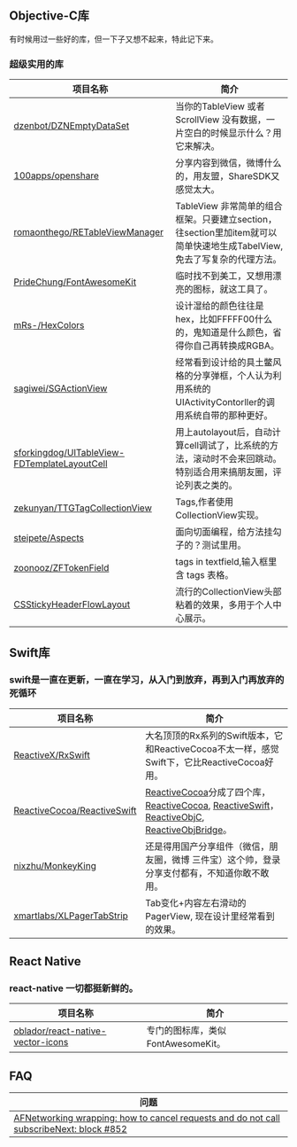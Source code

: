 ## Objective-C库

有时候用过一些好的库，但一下子又想不起来，特此记下来。

### 超级实用的库

| 项目名称 |    简介  |
|-----------|---------------|
|[dzenbot/DZNEmptyDataSet](https://github.com/dzenbot/DZNEmptyDataSet)| 当你的TableView 或者ScrollView 没有数据，一片空白的时候显示什么？用它来解决。|
|[100apps/openshare](https://github.com/100apps/openshare)| 分享内容到微信，微博什么的，用友盟，ShareSDK又感觉太大。|
|[romaonthego/RETableViewManager](https://github.com/romaonthego/RETableViewManager)| TableView 非常简单的组合框架。只要建立section，往section里加item就可以简单快速地生成TabelView,免去了写复杂的代理方法。|
|[PrideChung/FontAwesomeKit](https://github.com/PrideChung/FontAwesomeKit)| 临时找不到美工，又想用漂亮的图标，就这工具了。|
|[mRs-/HexColors](https://github.com/mRs-/HexColors)| 设计湿给的颜色往往是hex，比如FFFFF00什么的，鬼知道是什么颜色，省得你自己再转换成RGBA。|
|[sagiwei/SGActionView](https://github.com/sagiwei/SGActionView)| 经常看到设计给的具土鳖风格的分享弹框，个人认为利用系统的UIActivityContorller的调用系统自带的那种更好。|
|[sforkingdog/UITableView-FDTemplateLayoutCell](https://github.com/forkingdog/UITableView-FDTemplateLayoutCell)| 用上autolayout后，自动计算cell调试了，比系统的方法，滚动时不会来回跳动。特别适合用来搞朋友圈，评论列表之类的。|
|[zekunyan/TTGTagCollectionView](https://github.com/paopaosa/SwiftStudy)| Tags,作者使用CollectionView实现。|
|[steipete/Aspects](https://github.com/steipete/Aspects)| 面向切面编程，给方法挂勾子的？测试里用。|
|[zoonooz/ZFTokenField](https://github.com/zoonooz/ZFTokenField)| tags in textfield,输入框里含 tags 表格。|
|[CSStickyHeaderFlowLayout](https://github.com/CSStickyHeaderFlowLayout/CSStickyHeaderFlowLayout)| 流行的CollectionView头部粘着的效果，多用于个人中心展示。|
## Swift库

### swift是一直在更新，一直在学习，从入门到放弃，再到入门再放弃的死循环

| 项目名称 |    简介  |
|-----------|---------------|
|[ReactiveX/RxSwift](https://github.com/ReactiveX/RxSwift)| 大名顶顶的Rx系列的Swift版本，它和ReactiveCocoa不太一样，感觉 Swift下，它比ReactiveCocoa好用。|
|[ReactiveCocoa/ReactiveSwift](https://github.com/ReactiveCocoa/ReactiveSwift)| [ReactiveCocoa](http://reactivecocoa.io)分成了四个库，[ReactiveCocoa](https://github.com/ReactiveCocoa/ReactiveCocoa), [ReactiveSwift](https://github.com/ReactiveCocoa/ReactiveSwift)，[ReactiveObjC](https://github.com/ReactiveCocoa/ReactiveObjC), [ReactiveObjBridge](https://github.com/ReactiveCocoa/ReactiveObjCBridge)。|
|[nixzhu/MonkeyKing](https://github.com/nixzhu/MonkeyKing)| 还是得用国产分享组件（微信，朋友圈，微博 三件宝）这个帅，登录分享支付都有，不知道你敢不敢用。|
|[xmartlabs/XLPagerTabStrip](https://github.com/xmartlabs/XLPagerTabStrip)| Tab变化+内容左右滑动的PagerView, 现在设计里经常看到的效果。|

## React Native

### react-native 一切都挺新鲜的。

| 项目名称 |    简介  |
|-----------|---------------|
|[oblador/react-native-vector-icons](https://github.com/oblador/react-native-vector-icons)| 专门的图标库，类似FontAwesomeKit。 |

## FAQ

| 问题 |
|---------------------------------------------------------------|
| [AFNetworking wrapping: how to cancel requests and do not call subscribeNext: block #852](https://github.com/ReactiveCocoa/ReactiveCocoa/issues/852) |




